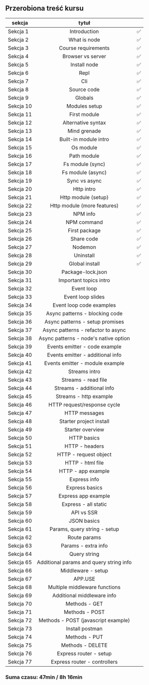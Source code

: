 ## Przerobiona treść kursu

| sekcja    |                  tytuł                  |     |
| --------- | :-------------------------------------: | :-: |
| Sekcja 1  |              Introduction               | ✅  |
| Sekcja 2  |              What is node               | ✅  |
| Sekcja 3  |           Course requirements           | ✅  |
| Sekcja 4  |            Browser vs server            | ✅  |
| Sekcja 5  |              Install node               | ✅  |
| Sekcja 6  |                  Repl                   | ✅  |
| Sekcja 7  |                   Cli                   | ✅  |
| Sekcja 8  |               Source code               | ✅  |
| Sekcja 9  |                 Globals                 | ✅  |
| Sekcja 10 |              Modules setup              | ✅  |
| Sekcja 11 |              First module               | ✅  |
| Sekcja 12 |           Alternative syntax            | ✅  |
| Sekcja 13 |              Mind grenade               | ✅  |
| Sekcja 14 |          Built-in module intro          | ✅  |
| Sekcja 15 |                Os module                | ✅  |
| Sekcja 16 |               Path module               | ✅  |
| Sekcja 17 |            Fs module (sync)             | ✅  |
| Sekcja 18 |            Fs module (async)            | ✅  |
| Sekcja 19 |              Sync vs async              | ✅  |
| Sekcja 20 |               Http intro                | ✅  |
| Sekcja 21 |           Http module (setup)           | ✅  |
| Sekcja 22 |       Http module (more features)       | ✅  |
| Sekcja 23 |                NPM info                 | ✅  |
| Sekcja 24 |               NPM command               | ✅  |
| Sekcja 25 |              First package              | ✅  |
| Sekcja 26 |               Share code                | ✅  |
| Sekcja 27 |                 Nodemon                 | ✅  |
| Sekcja 28 |                Uninstall                | ✅  |
| Sekcja 29 |             Global install              | ✅  |
| Sekcja 30 |            Package-lock.json            |     |
| Sekcja 31 |         Important topics intro          |     |
| Sekcja 32 |               Event loop                |     |
| Sekcja 33 |            Event loop slides            |     |
| Sekcja 34 |        Event loop code examples         |     |
| Sekcja 35 |     Async patterns - blocking code      |     |
| Sekcja 36 |     Async patterns - setup promises     |     |
| Sekcja 37 |   Async patterns - refactor to async    |     |
| Sekcja 38 |  Async patterns - node's native option  |     |
| Sekcja 39 |      Events emitter - code example      |     |
| Sekcja 40 |    Events emitter - additional info     |     |
| Sekcja 41 |     Events emitter - module example     |     |
| Sekcja 42 |              Streams intro              |     |
| Sekcja 43 |           Streams - read file           |     |
| Sekcja 44 |        Streams - additional info        |     |
| Sekcja 45 |         Streams - http example          |     |
| Sekcja 46 |       HTTP request/response cycle       |     |
| Sekcja 47 |              HTTP messages              |     |
| Sekcja 48 |         Starter project install         |     |
| Sekcja 49 |            Starter overview             |     |
| Sekcja 50 |               HTTP basics               |     |
| Sekcja 51 |             HTTP - headers              |     |
| Sekcja 52 |          HTTP - request object          |     |
| Sekcja 53 |            HTTP - html file             |     |
| Sekcja 54 |           HTTP - app example            |     |
| Sekcja 55 |              Express info               |     |
| Sekcja 56 |             Express basics              |     |
| Sekcja 57 |           Express app example           |     |
| Sekcja 58 |          Express - all static           |     |
| Sekcja 59 |               API vs SSR                |     |
| Sekcja 60 |               JSON basics               |     |
| Sekcja 61 |      Params, query string - setup       |     |
| Sekcja 62 |              Route params               |     |
| Sekcja 63 |           Params - extra info           |     |
| Sekcja 64 |              Query string               |     |
| Sekcja 65 | Additional params and query string info |     |
| Sekcja 66 |           Middleware - setup            |     |
| Sekcja 67 |                 APP.USE                 |     |
| Sekcja 68 |      Multiple middleware functions      |     |
| Sekcja 69 |       Additional middleware info        |     |
| Sekcja 70 |              Methods - GET              |     |
| Sekcja 71 |             Methods - POST              |     |
| Sekcja 72 |   Methods - POST (javascript example)   |     |
| Sekcja 73 |             Install postman             |     |
| Sekcja 74 |              Methods - PUT              |     |
| Sekcja 75 |            Methods - DELETE             |     |
| Sekcja 76 |         Express router - setup          |     |
| Sekcja 77 |      Express router - controllers       |     |

### Suma czasu: 47min / 8h 16min
